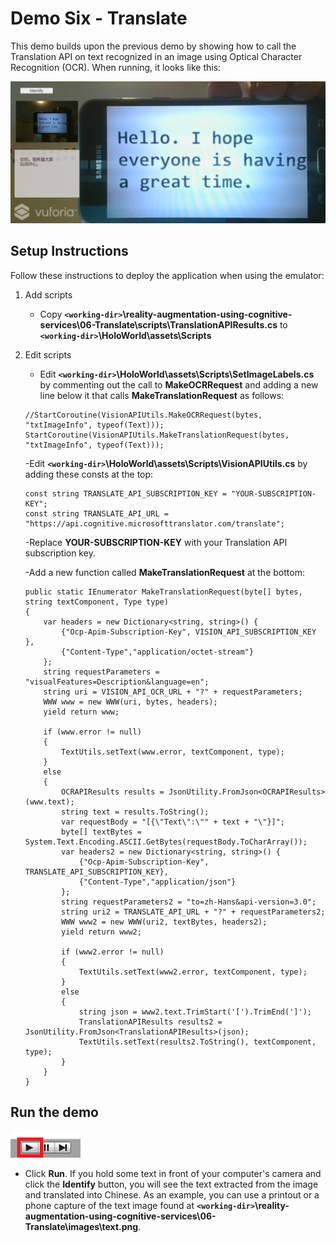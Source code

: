 # Demo Six - Translate

This demo builds upon the previous demo by showing how to call the Translation API on text recognized in an image using Optical Character Recognition (OCR). When running, it looks like this:

![demo-six](setup/demo6-running-resized-66.png)

## Setup Instructions

Follow these instructions to deploy the application when using the emulator:

1. Add scripts
   - Copy **`<working-dir>`\reality-augmentation-using-cognitive-services\06-Translate\scripts\TranslationAPIResults.cs** to **`<working-dir>`\HoloWorld\assets\Scripts**

1. Edit scripts
   - Edit **`<working-dir>`\HoloWorld\assets\Scripts\SetImageLabels.cs** by commenting out the call to **MakeOCRRequest** and adding a new line below it that calls **MakeTranslationRequest** as follows:
   ```
   //StartCoroutine(VisionAPIUtils.MakeOCRRequest(bytes, "txtImageInfo", typeof(Text)));
   StartCoroutine(VisionAPIUtils.MakeTranslationRequest(bytes, "txtImageInfo", typeof(Text)));
   ```
   -Edit **`<working-dir>`\HoloWorld\assets\Scripts\VisionAPIUtils.cs** by adding these consts at the top:
   ```
   const string TRANSLATE_API_SUBSCRIPTION_KEY = "YOUR-SUBSCRIPTION-KEY";
   const string TRANSLATE_API_URL = "https://api.cognitive.microsofttranslator.com/translate";
   ```
   -Replace **YOUR-SUBSCRIPTION-KEY** with your Translation API subscription key.

   -Add a new function called **MakeTranslationRequest** at the bottom:
   ```
   public static IEnumerator MakeTranslationRequest(byte[] bytes, string textComponent, Type type)
   {
       var headers = new Dictionary<string, string>() {
           {"Ocp-Apim-Subscription-Key", VISION_API_SUBSCRIPTION_KEY },
           {"Content-Type","application/octet-stream"}
       };
       string requestParameters = "visualFeatures=Description&language=en";
       string uri = VISION_API_OCR_URL + "?" + requestParameters;
       WWW www = new WWW(uri, bytes, headers);
       yield return www;

       if (www.error != null)
       {
           TextUtils.setText(www.error, textComponent, type);
       }
       else
       {
           OCRAPIResults results = JsonUtility.FromJson<OCRAPIResults>(www.text);
           string text = results.ToString();
           var requestBody = "[{\"Text\":\"" + text + "\"}]";
           byte[] textBytes = System.Text.Encoding.ASCII.GetBytes(requestBody.ToCharArray());
           var headers2 = new Dictionary<string, string>() {
               {"Ocp-Apim-Subscription-Key", TRANSLATE_API_SUBSCRIPTION_KEY},
               {"Content-Type","application/json"}
           };
           string requestParameters2 = "to=zh-Hans&api-version=3.0";
           string uri2 = TRANSLATE_API_URL + "?" + requestParameters2;
           WWW www2 = new WWW(uri2, textBytes, headers2);
           yield return www2;

           if (www2.error != null)
           {
               TextUtils.setText(www2.error, textComponent, type);
           }
           else
           {
               string json = www2.text.TrimStart('[').TrimEnd(']');
               TranslationAPIResults results2 = JsonUtility.FromJson<TranslationAPIResults>(json);
               TextUtils.setText(results2.ToString(), textComponent, type);
           }
       }
   }
   ```

## Run the demo

  ![play](setup/play-labelled-resized-66.png)

  - Click **Run**. If you hold some text in front of your computer's camera and click the **Identify** button, you will see the text extracted from the image and translated into Chinese. As an example, you can use a printout or a phone capture of the text image found at **`<working-dir>`\reality-augmentation-using-cognitive-services\06-Translate\images\text.png**.